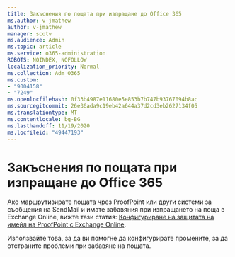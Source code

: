 ```yaml
---
title: Закъснения по пощата при изпращане до Office 365
ms.author: v-jmathew
author: v-jmathew
manager: scotv
ms.audience: Admin
ms.topic: article
ms.service: o365-administration
ROBOTS: NOINDEX, NOFOLLOW
localization_priority: Normal
ms.collection: Adm_O365
ms.custom:
- "9004158"
- "7249"
ms.openlocfilehash: 0f33b4987e11680e5e853b7b747b93767094b8ac
ms.sourcegitcommit: 26e36ada9c19eb42a644a37d2cd3eb2627134f05
ms.translationtype: MT
ms.contentlocale: bg-BG
ms.lasthandoff: 11/19/2020
ms.locfileid: "49447193"
---
```

# <a name="mail-delays-when-sending-to-office-365"></a>Закъснения по пощата при изпращане до Office 365

Ако маршрутизирате пощата чрез ProofPoint или други системи за съобщения на SendMail и имате забавяния при изпращането на поща в Exchange Online, вижте тази статия: [Конфигуриране на защитата на имейл на ProofPoint с Exchange Online](https://docs.microsoft.com/exchange/troubleshoot/email-delivery/configure-proofpoint-with-exchange).

Използвайте това, за да ви помогне да конфигурирате промените, за да отстраните проблеми при забавяне на пощата.
